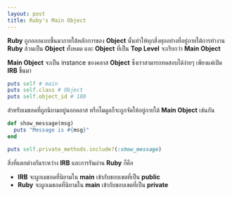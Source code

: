```yaml
---
layout: post
title: Ruby's Main Object
---
```


**Ruby** ถูกออกแบบขึ้นมาภายใต้หลักการของ **Object** นั้นทำให้ทุกสิ่งทุกอย่างที่อยู่ภายใต้การทำงาน **Ruby** ล้วนเป็น **Object** ทั้งหมด และ **Object** ที่เป็น **Top Level** จะเรียกว่า **Main Object** 

**Main Object** จะเป็น instance ของคลาส **Object** ซึ่งเราสามารถทดสอบได้ง่ายๆ เพียงแค่เปิด **IRB** ขึ้นมา

```ruby
puts self # main
puts self.class # Object
puts self.object_id # 180
```

สำหรับเมธอดที่ถูกนิยามอยู่นอกคลาส หรือโมดูลก็จะถูกจัดให้อยู่ภายใต้ **Main Object** เช่นกัน 

```ruby
def show_message(msg)
  puts "Message is #{msg}"
end

puts self.private_methods.include?(:show_message)
```

สิ่งที่แตกต่างกันระหว่าง **IRB** และการรันผ่าน **Ruby** ก็คือ
- **IRB** จะผูกเมธอดที่นิยามใน **main** เข้ากับขอบเขตที่เป็น **public** 
- **Ruby** จะผูกเมธอดที่นิยามใน **main** เข้ากับขอบเขตที่เป็น **private**